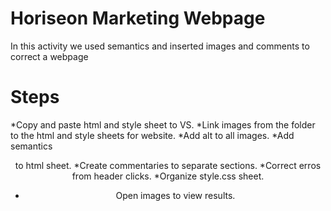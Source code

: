 # Horiseon Marketing Webpage
In this activity we used semantics and inserted images and comments to correct a webpage
# Steps 
*Copy and paste html and style sheet to VS.
   *Link images from the folder to the html and style sheets for website.
   *Add alt to all images.
   *Add semantics <header> <section> <footer> to html sheet.
   *Create commentaries to separate sections.
   *Correct erros from header clicks.
   *Organize style.css sheet.

* Open images to view results. 